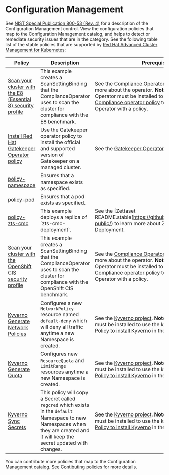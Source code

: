 # Configuration Management 

See [NIST Special Publication 800-53 (Rev. 4)](https://nvd.nist.gov/800-53/Rev4/family/Configuration%20Management) for a description of the Configuration Management control. View the configuration policies that map to the Configuration Management catalog, and helps to detect or remediate security issues that are in the category. See the following table list of the stable policies that are supported by [Red Hat Advanced Cluster Management for Kubernetes](https://access.redhat.com/documentation/en-us/red_hat_advanced_cluster_management_for_kubernetes/2.6/html/governance/index):

Policy  | Description | Prerequisites
------- | ----------- | -------------
[Scan your cluster with the E8 (Essential 8) security profile](../CM-Configuration-Management/policy-compliance-operator-e8-scan.yaml) | This example creates a ScanSettingBinding that the ComplianceOperator uses to scan the cluster for compliance with the E8 benchmark. | See the [Compliance Operator repository](https://github.com/openshift/compliance-operator) to learn more about the operator. **Note**: The Compliance Operator must be installed to use this policy. See the [Compliance operator policy](../CA-Security-Assessment-and-Authorization/policy-compliance-operator-install.yaml) to install the Compliance Operator with a policy.
[Install Red Hat Gatekeeper Operator policy](../CM-Configuration-Management/policy-gatekeeper-operator-downstream.yaml) | Use the Gatekeeper operator policy to install the official and supported version of Gatekeeper on a managed cluster. | See the [Gatekeeper Operator](https://github.com/gatekeeper/gatekeeper-operator).
[policy-namespace](../CM-Configuration-Management/policy-namespace.yaml) | Ensures that a namespace exists as specified. |
[policy-pod](../CM-Configuration-Management/policy-pod.yaml) | Ensures that a pod exists as specified. |
[policy-zts-cmc](../CM-Configuration-Management/policy-zts-cmc.yaml) | This example deploys a replica of \`zts-cmc-deployment\`. | See the [Zettaset README.stable(https://github.com/zettaset/zettaset-public/) to learn more about Zettaset CMC Deployment.
[Scan your cluster with the OpenShift CIS security profile](../CM-Configuration-Management/policy-compliance-operator-cis-scan.yaml) | This example creates a ScanSettingBinding that the ComplianceOperator uses to scan the cluster for compliance with the OpenShift CIS benchmark. | See the [Compliance Operator repository](https://github.com/openshift/compliance-operator) to learn more about the operator. **Note**: The Compliance Operator must be installed to use this policy. See the [Compliance operator policy](../CA-Security-Assessment-and-Authorization/policy-compliance-operator-install.yaml) to install the Compliance Operator with a policy.
[Kyverno Generate Network Policies](../CM-Configuration-Management/policy-kyverno-add-network-policy.yaml) | Configures a new `NetworkPolicy` resource named `default-deny` which will deny all traffic anytime a new Namespace is created. | See the [Kyverno project](https://github.com/kyverno/kyverno). **Note**: Kyverno controller must be installed to use the kyverno policy. See the [Policy to install Kyverno](../../community/CM-Configuration-Management/policy-install-kyverno.yaml) in the community folder.
[Kyverno Generate Quota](../CM-Configuration-Management/policy-kyverno-add-quota.yaml) | Configures new `ResourceQuota` and `LimitRange` resources anytime a new Namespace is created. | See the [Kyverno project](https://github.com/kyverno/kyverno). **Note**: Kyverno controller must be installed to use the kyverno policy. See the [Policy to install Kyverno](../../community/CM-Configuration-Management/policy-install-kyverno.yaml) in the community folder.
[Kyverno Sync Secrets](../CM-Configuration-Management/policy-kyverno-sync-secrets.yaml) | This policy will copy a Secret called `regcred` which exists in the `default` Namespace to new Namespaces when they are created and it will keep the secret updated with changes. | See the [Kyverno project](https://github.com/kyverno/kyverno). **Note**: Kyverno controller must be installed to use the kyverno policy. See the [Policy to install Kyverno](../../community/CM-Configuration-Management/policy-install-kyverno.yaml) in the community folder.

You can contribute more policies that map to the Configuration Management catalog. See [Contibuting policies](https://github.com/stolostron/policy-collection/blob/main/docs/CONTRIBUTING.md) for more details.
